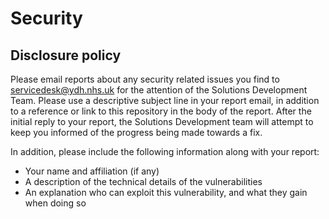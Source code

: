 # Security

## Disclosure policy

Please email reports about any security related issues you find to servicedesk@ydh.nhs.uk for the attention of the Solutions Development Team.
Please use a descriptive subject line in your report email, in addition to a reference or link to this repository in the body of the report.
After the initial reply to your report, the Solutions Development team will attempt to keep you informed of the progress being made towards a fix.

In addition, please include the following information along with your report:

-   Your name and affiliation (if any)
-   A description of the technical details of the vulnerabilities
-   An explanation who can exploit this vulnerability, and what they gain when doing so
